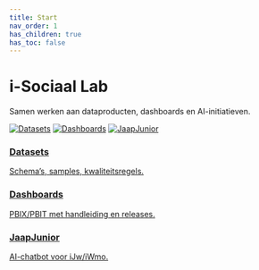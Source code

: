 ```yaml
---
title: Start
nav_order: 1
has_children: true
has_toc: false
---
```


# i-Sociaal Lab

Samen werken aan dataproducten, dashboards en AI-initiatieven.

<div align="left">
  
[![Datasets](https://img.shields.io/badge/Datasets-blue?style=for-the-badge)](https://github.com/i-Sociaal-Lab/datasets)
[![Dashboards](https://img.shields.io/badge/Dashboards-green?style=for-the-badge)](https://github.com/i-Sociaal-Lab/dashboards)
[![JaapJunior](https://img.shields.io/badge/JaapJunior-purple?style=for-the-badge)](https://i-sociaal-lab.github.io/jaapjunior/)

</div>

<div class="card-grid">
  <a class="card" href="https://github.com/i-Sociaal-Lab/datasets">
    <h3>Datasets</h3>
    <p>Schema’s, samples, kwaliteitsregels.</p>
  </a>
  <a class="card" href="https://github.com/i-Sociaal-Lab/dashboards">
    <h3>Dashboards</h3>
    <p>PBIX/PBIT met handleiding en releases.</p>
  </a>
  <a class="card" href="https://i-sociaal-lab.github.io/jaapjunior/">
    <h3>JaapJunior</h3>
    <p>AI-chatbot voor iJw/iWmo.</p>
  </a>
</div>
